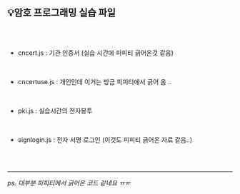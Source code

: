## 💡암호 프로그래밍 실습 파일

<br>
<br>

- cncert.js : 기관 인증서 (실습 시간에 피피티 긁어온것 같음)

<br>

- cncertuse.js : 개인인데 이거는 방금 피피티에서 긁어 옴 ..

<br>

- pki.js : 실습시간의 전자봉투

<br>

- signlogin.js : 전자 서명 로그인 (이것도 피피티 긁어온 자료 같음..)

<br>
<br>

---

_ps. 대부분 피피티에서 긁어온 코드 같네요 ㅠㅠ_
